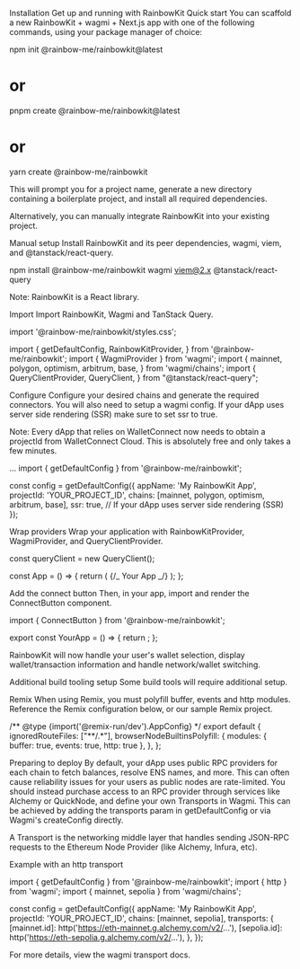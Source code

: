 Installation
Get up and running with RainbowKit
Quick start
You can scaffold a new RainbowKit + wagmi + Next.js app with one of the following commands, using your package manager of choice:

npm init @rainbow-me/rainbowkit@latest

# or

pnpm create @rainbow-me/rainbowkit@latest

# or

yarn create @rainbow-me/rainbowkit

This will prompt you for a project name, generate a new directory containing a boilerplate project, and install all required dependencies.

Alternatively, you can manually integrate RainbowKit into your existing project.

Manual setup
Install RainbowKit and its peer dependencies, wagmi, viem, and @tanstack/react-query.

npm install @rainbow-me/rainbowkit wagmi viem@2.x @tanstack/react-query

Note: RainbowKit is a React library.

Import
Import RainbowKit, Wagmi and TanStack Query.

import '@rainbow-me/rainbowkit/styles.css';

import {
getDefaultConfig,
RainbowKitProvider,
} from '@rainbow-me/rainbowkit';
import { WagmiProvider } from 'wagmi';
import {
mainnet,
polygon,
optimism,
arbitrum,
base,
} from 'wagmi/chains';
import {
QueryClientProvider,
QueryClient,
} from "@tanstack/react-query";

Configure
Configure your desired chains and generate the required connectors. You will also need to setup a wagmi config. If your dApp uses server side rendering (SSR) make sure to set ssr to true.

Note: Every dApp that relies on WalletConnect now needs to obtain a projectId from WalletConnect Cloud. This is absolutely free and only takes a few minutes.

...
import { getDefaultConfig } from '@rainbow-me/rainbowkit';

const config = getDefaultConfig({
appName: 'My RainbowKit App',
projectId: 'YOUR_PROJECT_ID',
chains: [mainnet, polygon, optimism, arbitrum, base],
ssr: true, // If your dApp uses server side rendering (SSR)
});

Wrap providers
Wrap your application with RainbowKitProvider, WagmiProvider, and QueryClientProvider.

const queryClient = new QueryClient();

const App = () => {
return (
<WagmiProvider config={config}>
<QueryClientProvider client={queryClient}>
<RainbowKitProvider>
{/_ Your App _/}
</RainbowKitProvider>
</QueryClientProvider>
</WagmiProvider>
);
};

Add the connect button
Then, in your app, import and render the ConnectButton component.

import { ConnectButton } from '@rainbow-me/rainbowkit';

export const YourApp = () => {
return <ConnectButton />;
};

RainbowKit will now handle your user's wallet selection, display wallet/transaction information and handle network/wallet switching.

Additional build tooling setup
Some build tools will require additional setup.

Remix
When using Remix, you must polyfill buffer, events and http modules. Reference the Remix configuration below, or our sample Remix project.

/** @type {import('@remix-run/dev').AppConfig} \*/
export default {
ignoredRouteFiles: ["**/.\*"],
browserNodeBuiltinsPolyfill: {
modules: { buffer: true, events: true, http: true },
},
};

Preparing to deploy
By default, your dApp uses public RPC providers for each chain to fetch balances, resolve ENS names, and more. This can often cause reliability issues for your users as public nodes are rate-limited. You should instead purchase access to an RPC provider through services like Alchemy or QuickNode, and define your own Transports in Wagmi. This can be achieved by adding the transports param in getDefaultConfig or via Wagmi's createConfig directly.

A Transport is the networking middle layer that handles sending JSON-RPC requests to the Ethereum Node Provider (like Alchemy, Infura, etc).

Example with an http transport

import { getDefaultConfig } from '@rainbow-me/rainbowkit';
import { http } from 'wagmi';
import { mainnet, sepolia } from 'wagmi/chains';

const config = getDefaultConfig({
appName: 'My RainbowKit App',
projectId: 'YOUR_PROJECT_ID',
chains: [mainnet, sepolia],
transports: {
[mainnet.id]: http('https://eth-mainnet.g.alchemy.com/v2/...'),
[sepolia.id]: http('https://eth-sepolia.g.alchemy.com/v2/...'),
},
});

For more details, view the wagmi transport docs.
